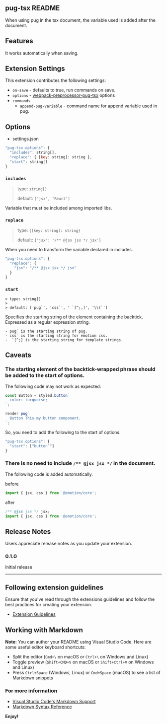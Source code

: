 ## pug-tsx README

When using pug in the tsx document, the variable used is added after the document.

## Features

It works automatically when saving.

## Extension Settings

This extension contributes the following settings:

* `on-save` - defaults to true, run commands on save.
* `options` - [webpack-preprocessor-pug-tsx](https://www.npmjs.com/package/webpack-preprocessor-pug-tsx) options
* `commands`
  * `append-pug-variable` - command name for append variable used in pug.

## Options

- settings.json
```javascript
"pug-tsx.options": {
  "includes": string[],
  "replace": { [key: string]: string },
  "start": string[]
}
```

### `includes`

> type: `string[]`
>
> default: `['jsx', 'React']`

Variable that must be included among imported libs.

### `replace`

> type: `{[key: string]: string}`
>
> default: `{'jsx': '/** @jsx jsx */ jsx'}`

When you need to transform the variable declared in includes.

```javascript
"pug-tsx.options": {
  "replace": {
    "jsx": "/** @jsx jsx */ jsx"
  }
}
```

### `start`

```
> type: string[]
>
> default: ['pug`', 'css`', ' `[^;,]', '\\(`']
```

Specifies the starting string of the element containing the backtick.
Expressed as a regular expression string.

```
- pug` is the starting string of pug.
- css` is the starting string for emotion css.
-  `[^;] is the starting string for template strings.
```

## Caveats

### The starting element of the backtick-wrapped phrase should be added to the start of options.

The following code may not work as expected:

```javascript
const Button = styled.button`
  color: turquoise;
`;

render pug`
  Button This my button component.
`;
```

So, you need to add the following to the start of options.

```javascript
"pug-tsx.options": {
  "start": ["button`"]
}
```

### There is no need to include `/** @jsx jsx */` in the document.

The following code is added automatically.

before

```javascript
import { jsx, css } from '@emotion/core';
```

after

```javascript
/** @jsx jsx */ jsx;
import { jsx, css } from '@emotion/core';
```



## Release Notes

Users appreciate release notes as you update your extension.

### 0.1.0

Initial release


-----------------------------------------------------------------------------------------------------------
## Following extension guidelines

Ensure that you've read through the extensions guidelines and follow the best practices for creating your extension.

* [Extension Guidelines](https://code.visualstudio.com/api/references/extension-guidelines)

## Working with Markdown

**Note:** You can author your README using Visual Studio Code.  Here are some useful editor keyboard shortcuts:

* Split the editor (`Cmd+\` on macOS or `Ctrl+\` on Windows and Linux)
* Toggle preview (`Shift+CMD+V` on macOS or `Shift+Ctrl+V` on Windows and Linux)
* Press `Ctrl+Space` (Windows, Linux) or `Cmd+Space` (macOS) to see a list of Markdown snippets

### For more information

* [Visual Studio Code's Markdown Support](http://code.visualstudio.com/docs/languages/markdown)
* [Markdown Syntax Reference](https://help.github.com/articles/markdown-basics/)

**Enjoy!**
